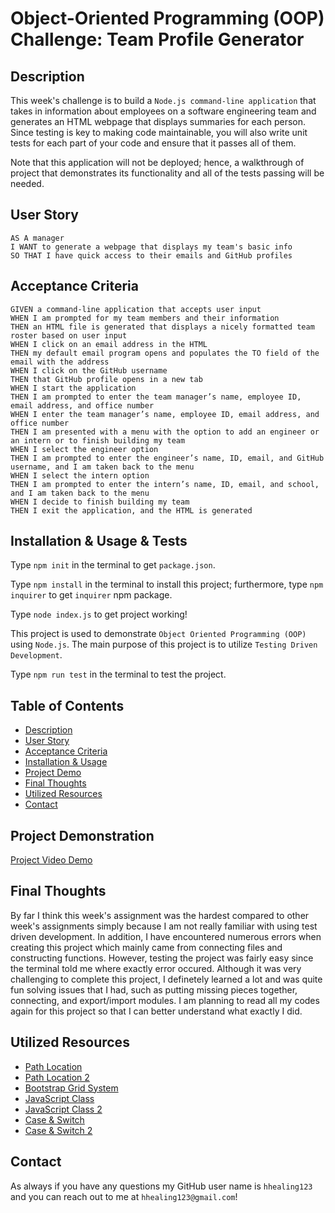 # Object-Oriented Programming (OOP) Challenge: Team Profile Generator

## Description
This week's challenge is to build a `Node.js command-line application` that takes in information about employees on a software engineering team and generates an HTML webpage that displays summaries for each person. Since testing is key to making code maintainable, you will also write unit tests for each part of your code and ensure that it passes all of them. 

Note that this application will not be deployed; hence, a walkthrough of project that demonstrates its functionality and all of the tests passing will be needed.

## User Story
```
AS A manager
I WANT to generate a webpage that displays my team's basic info
SO THAT I have quick access to their emails and GitHub profiles
```

## Acceptance Criteria
```
GIVEN a command-line application that accepts user input
WHEN I am prompted for my team members and their information
THEN an HTML file is generated that displays a nicely formatted team roster based on user input
WHEN I click on an email address in the HTML
THEN my default email program opens and populates the TO field of the email with the address
WHEN I click on the GitHub username
THEN that GitHub profile opens in a new tab
WHEN I start the application
THEN I am prompted to enter the team manager’s name, employee ID, email address, and office number
WHEN I enter the team manager’s name, employee ID, email address, and office number
THEN I am presented with a menu with the option to add an engineer or an intern or to finish building my team
WHEN I select the engineer option
THEN I am prompted to enter the engineer’s name, ID, email, and GitHub username, and I am taken back to the menu
WHEN I select the intern option
THEN I am prompted to enter the intern’s name, ID, email, and school, and I am taken back to the menu
WHEN I decide to finish building my team
THEN I exit the application, and the HTML is generated
```

## Installation & Usage & Tests
Type `npm init` in the terminal to get `package.json`.

Type `npm install` in the terminal to install this project; furthermore, type `npm inquirer` to get `inquirer` npm package.

Type `node index.js` to get project working!

This project is used to demonstrate `Object Oriented Programming (OOP)` using `Node.js`. The main purpose of this project is to utilize `Testing Driven Development`.

Type `npm run test` in the terminal to test the project.

## Table of Contents
* [Description](#description)
* [User Story](#user-story)
* [Acceptance Criteria](#acceptance-criteria)
* [Installation & Usage](#installation--usage--tests)
* [Project Demo](#project-demonstration)
* [Final Thoughts](#final-thoughts)
* [Utilized Resources](#utilized-resources)
* [Contact](#contact)

## Project Demonstration
[Project Video Demo](https://user-images.githubusercontent.com/106945679/187118761-17e92ced-7883-404f-8721-c96b35ce7f83.mp4)

## Final Thoughts
By far I think this week's assignment was the hardest compared to other week's assignments simply because I am not really familiar with using test driven development. In addition, I have encountered numerous errors when creating this project which mainly came from connecting files and constructing functions. However, testing the project was fairly easy since the terminal told me where exactly error occured. Although it was very challenging to complete this project, I definetely learned a lot and was quite fun solving issues that I had, such as putting missing pieces together, connecting, and export/import modules. I am planning to read all my codes again for this project so that I can better understand what exactly I did. 

## Utilized Resources
* [Path Location](https://stackoverflow.com/questions/7591240/what-does-dot-slash-refer-to-in-terms-of-an-html-file-path-location)
* [Path Location 2](https://docs.microsoft.com/en-us/dotnet/standard/io/file-path-formats)
* [Bootstrap Grid System](https://getbootstrap.com/docs/4.0/layout/grid/)
* [JavaScript Class](https://www.javascripttutorial.net/es6/javascript-class/)
* [JavaScript Class 2](https://developer.mozilla.org/en-US/docs/Web/JavaScript/Reference/Classes)
* [Case & Switch](https://developer.mozilla.org/en-US/docs/Web/JavaScript/Reference/Statements/switch)
* [Case & Switch 2](https://www.tutorialspoint.com/javascript/javascript_switch_case.htm)

## Contact
As always if you have any questions my GitHub user name is `hhealing123` and you can reach out to me at `hhealing123@gmail.com`!